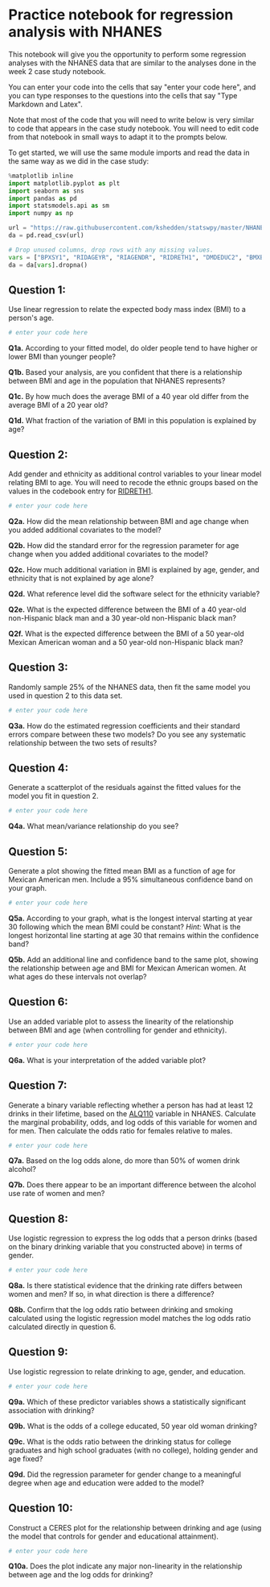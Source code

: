 
# Practice notebook for regression analysis with NHANES

This notebook will give you the opportunity to perform some
regression analyses with the NHANES data that are similar to
the analyses done in the week 2 case study notebook.

You can enter your code into the cells that say "enter your code here",
and you can type responses to the questions into the cells that say "Type Markdown and Latex".

Note that most of the code that you will need to write below is very similar
to code that appears in the case study notebook.  You will need
to edit code from that notebook in small ways to adapt it to the
prompts below.

To get started, we will use the same module imports and
read the data in the same way as we did in the case study:


```python
%matplotlib inline
import matplotlib.pyplot as plt
import seaborn as sns
import pandas as pd
import statsmodels.api as sm
import numpy as np

url = "https://raw.githubusercontent.com/kshedden/statswpy/master/NHANES/merged/nhanes_2015_2016.csv"
da = pd.read_csv(url)

# Drop unused columns, drop rows with any missing values.
vars = ["BPXSY1", "RIDAGEYR", "RIAGENDR", "RIDRETH1", "DMDEDUC2", "BMXBMI", "SMQ020"]
da = da[vars].dropna()
```

## Question 1:

Use linear regression to relate the expected body mass index (BMI) to a person's age.


```python
# enter your code here
```

__Q1a.__ According to your fitted model, do older people tend to have higher or lower BMI than younger people?

__Q1b.__ Based your analysis, are you confident that there is a relationship between BMI and age in the population that NHANES represents?

__Q1c.__ By how much does the average BMI of a 40 year old differ from the average BMI of a 20 year old?

__Q1d.__ What fraction of the variation of BMI in this population is explained by age?

## Question 2: 

Add gender and ethnicity as additional control variables to your linear model relating BMI to age.  You will need to recode the ethnic groups based
on the values in the codebook entry for [RIDRETH1](https://wwwn.cdc.gov/Nchs/Nhanes/2015-2016/DEMO_I.htm#RIDRETH1).


```python
# enter your code here
```

__Q2a.__ How did the mean relationship between BMI and age change when you added additional covariates to the model?

__Q2b.__ How did the standard error for the regression parameter for age change when you added additional covariates to the model?

__Q2c.__ How much additional variation in BMI is explained by age, gender, and ethnicity that is not explained by age alone?

__Q2d.__ What reference level did the software select for the ethnicity variable?

__Q2e.__ What is the expected difference between the BMI of a 40 year-old non-Hispanic black man and a 30 year-old non-Hispanic black man?

__Q2f.__ What is the expected difference between the BMI of a 50 year-old Mexican American woman and a 50 year-old non-Hispanic black man?

## Question 3: 

Randomly sample 25% of the NHANES data, then fit the same model you used in question 2 to this data set.


```python
# enter your code here
```

__Q3a.__ How do the estimated regression coefficients and their standard errors compare between these two models?  Do you see any systematic relationship between the two sets of results?

## Question 4:

Generate a scatterplot of the residuals against the fitted values for the model you fit in question 2.


```python
# enter your code here
```

__Q4a.__ What mean/variance relationship do you see?

## Question 5: 

Generate a plot showing the fitted mean BMI as a function of age for Mexican American men.  Include a 95% simultaneous confidence band on your graph.


```python
# enter your code here
```

__Q5a.__ According to your graph, what is the longest interval starting at year 30 following which the mean BMI could be constant?  *Hint:* What is the longest horizontal line starting at age 30 that remains within the confidence band?

__Q5b.__ Add an additional line and confidence band to the same plot, showing the relationship between age and BMI for Mexican American women.  At what ages do these intervals not overlap?

## Question 6:

Use an added variable plot to assess the linearity of the relationship between BMI and age (when controlling for gender and ethnicity).


```python
# enter your code here
```

__Q6a.__ What is your interpretation of the added variable plot?

## Question 7: 

Generate a binary variable reflecting whether a person has had at least 12 drinks in their lifetime, based on the [ALQ110](https://wwwn.cdc.gov/Nchs/Nhanes/2015-2016/ALQ_I.htm#ALQ110) variable in NHANES.  Calculate the marginal probability, odds, and log odds of this variable for women and for men.  Then calculate the odds ratio for females relative to males.


```python
# enter your code here
```

__Q7a.__ Based on the log odds alone, do more than 50% of women drink alcohol?

__Q7b.__ Does there appear to be an important difference between the alcohol use rate of women and men?

## Question 8: 

Use logistic regression to express the log odds that a person drinks (based on the binary drinking variable that you constructed above) in terms of gender.


```python
# enter your code here
```

__Q8a.__ Is there statistical evidence that the drinking rate differs between women and men?  If so, in what direction is there a difference?

__Q8b.__ Confirm that the log odds ratio between drinking and smoking calculated using the logistic regression model matches the log odds ratio calculated directly in question 6.

## Question 9: 

Use logistic regression to relate drinking to age, gender, and education.


```python
# enter your code here
```

__Q9a.__ Which of these predictor variables shows a statistically significant association with drinking?

__Q9b.__ What is the odds of a college educated, 50 year old woman drinking?

__Q9c.__ What is the odds ratio between the drinking status for college graduates and high school graduates (with no college), holding gender and age fixed?

__Q9d.__ Did the regression parameter for gender change to a meaningful degree when age and education were added to the model?

## Question 10:

Construct a CERES plot for the relationship between drinking and age (using the model that controls for gender and educational attainment).


```python
# enter your code here
```

__Q10a.__ Does the plot indicate any major non-linearity in the relationship between age and the log odds for drinking?
